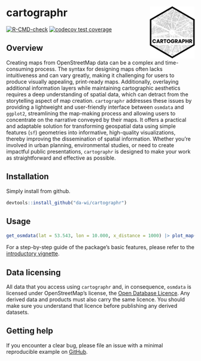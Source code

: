 <!-- README.md is generated from README.Rmd. Please edit that file -->

# cartographr <a href='https://da-wi.github.io/cartographr'><img src="man/figures/logo.png" align="right" height="139" /></a>

[![R-CMD-check](https://github.com/da-wi/cartographr/actions/workflows/R-CMD-check.yaml/badge.svg)](https://github.com/da-wi/cartographr/actions/workflows/R-CMD-check.yaml)
[![codecov test
coverage](https://codecov.io/gh/da-wi/cartographr/branch/develop/graph/badge.svg)](https://app.codecov.io/gh/da-wi/cartographr?branch=develop)

## Overview

Creating maps from OpenStreetMap data can be a complex and
time-consuming process. The syntax for designing maps often lacks
intuitiveness and can vary greatly, making it challenging for users to
produce visually appealing, print-ready maps. Additionally, overlaying
additional information layers while maintaining cartographic aesthetics
requires a deep understanding of spatial data, which can detract from
the storytelling aspect of map creation. `cartographr` addresses these
issues by providing a lightweight and user-friendly interface between
`osmdata` and `ggplot2`, streamlining the map-making process and
allowing users to concentrate on the narrative conveyed by their maps.
It offers a practical and adaptable solution for transforming geospatial
data using simple features (`sf`) geometries into informative,
high-quality visualizations, thereby improving the dissemination of
spatial information. Whether you’re involved in urban planning,
environmental studies, or need to create impactful public presentations,
`cartographr` is designed to make your work as straightforward and
effective as possible.

## Installation

Simply install from github.

``` r
devtools::install_github("da-wi/cartographr")
```

## Usage

``` r
get_osmdata(lat = 53.543, lon = 10.000, x_distance = 1000) |> plot_map()
```

For a step-by-step guide of the package’s basic features, please refer
to the [introductory
vignette](https://da-wi.github.io/cartographr/articles/cartographr.html).

## Data licensing

All data that you access using `cartographr` and, in consequence,
`osmdata` is licensed under OpenStreetMap’s license, the
<a href="https://wiki.osmfoundation.org/wiki/Licence">Open Database
Licence</a>. Any derived data and products must also carry the same
licence. You should make sure you understand that licence before
publishing any derived datasets.

## Getting help

If you encounter a clear bug, please file an issue with a minimal
reproducible example on
<a href="https://github.com/da-wi/cartographr/issues">GitHub</a>.
